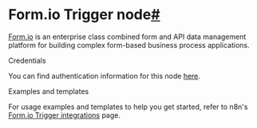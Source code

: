 [](https://github.com/n8n-io/n8n-docs/edit/main/docs/integrations/builtin/trigger-nodes/n8n-nodes-base.formiotrigger.md "Edit this page")

# Form.io Trigger node[#](#formio-trigger-node "Permanent link")

[Form.io](https://www.form.io/) is an enterprise class combined form and API data management platform for building complex form-based business process applications.

Credentials

You can find authentication information for this node [here](../../credentials/formiotrigger/).

Examples and templates

For usage examples and templates to help you get started, refer to n8n's [Form.io Trigger integrations](https://n8n.io/integrations/formio-trigger/) page.